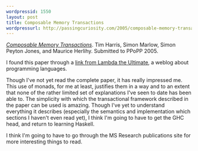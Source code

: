 ```yaml
--- 
wordpressid: 1550
layout: post
title: Composable Memory Transactions
wordpressurl: http://passingcuriosity.com/2005/composable-memory-transactions/
---
```


*[Composable Memory Transactions][1]*. Tim Harris, Simon Marlow, Simon Peyton
Jones, and Maurice Herlihy. Submitted to PPoPP 2005.

[1]: http://www.research.microsoft.com/%7Esimonpj/papers/stm/index.htm

I found this paper through a [link from Lambda the Ultimate][2], a weblog
about programming languages.

[2]: http://lambda-the-ultimate.org/node/463

Though I've not yet read the complete paper, it has really impressed me. This
use of monads, for me at least, justifies them in a way and to an extent that
none of the rather limited set of explanations I've seen to date has been able
to. The simplicity with which the transactional framework described in the
paper can be used is amazing. Though I've yet to understand everything it
describes (especially the semantics and implementation which sections I
haven't even read yet), I think I'm going to have to get the GHC head, and
return to learning Haskell.

I think I'm going to have to go through the MS Research publications site for
more interesting things to read.
